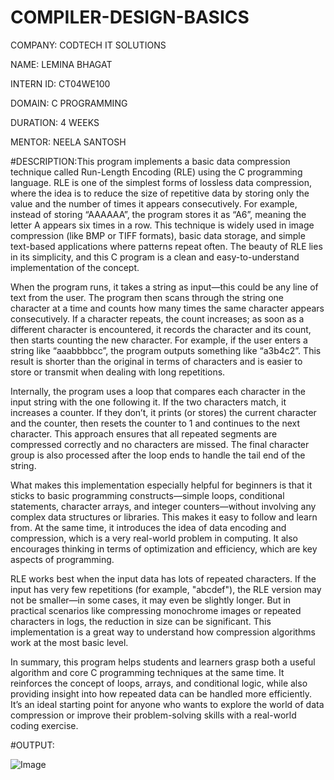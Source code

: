 # COMPILER-DESIGN-BASICS

COMPANY: CODTECH IT SOLUTIONS

NAME: LEMINA BHAGAT

INTERN ID: CT04WE100

DOMAIN: C PROGRAMMING

DURATION: 4 WEEKS

MENTOR: NEELA SANTOSH

#DESCRIPTION:This program implements a basic data compression technique called Run-Length Encoding (RLE) using the C programming language. RLE is one of the simplest forms of lossless data compression, where the idea is to reduce the size of repetitive data by storing only the value and the number of times it appears consecutively. For example, instead of storing “AAAAAA”, the program stores it as “A6”, meaning the letter A appears six times in a row. This technique is widely used in image compression (like BMP or TIFF formats), basic data storage, and simple text-based applications where patterns repeat often. The beauty of RLE lies in its simplicity, and this C program is a clean and easy-to-understand implementation of the concept.

When the program runs, it takes a string as input—this could be any line of text from the user. The program then scans through the string one character at a time and counts how many times the same character appears consecutively. If a character repeats, the count increases; as soon as a different character is encountered, it records the character and its count, then starts counting the new character. For example, if the user enters a string like “aaabbbbcc”, the program outputs something like “a3b4c2”. This result is shorter than the original in terms of characters and is easier to store or transmit when dealing with long repetitions.

Internally, the program uses a loop that compares each character in the input string with the one following it. If the two characters match, it increases a counter. If they don’t, it prints (or stores) the current character and the counter, then resets the counter to 1 and continues to the next character. This approach ensures that all repeated segments are compressed correctly and no characters are missed. The final character group is also processed after the loop ends to handle the tail end of the string.

What makes this implementation especially helpful for beginners is that it sticks to basic programming constructs—simple loops, conditional statements, character arrays, and integer counters—without involving any complex data structures or libraries. This makes it easy to follow and learn from. At the same time, it introduces the idea of data encoding and compression, which is a very real-world problem in computing. It also encourages thinking in terms of optimization and efficiency, which are key aspects of programming.

RLE works best when the input data has lots of repeated characters. If the input has very few repetitions (for example, "abcdef"), the RLE version may not be smaller—in some cases, it may even be slightly longer. But in practical scenarios like compressing monochrome images or repeated characters in logs, the reduction in size can be significant. This implementation is a great way to understand how compression algorithms work at the most basic level.

In summary, this program helps students and learners grasp both a useful algorithm and core C programming techniques at the same time. It reinforces the concept of loops, arrays, and conditional logic, while also providing insight into how repeated data can be handled more efficiently. It’s an ideal starting point for anyone who wants to explore the world of data compression or improve their problem-solving skills with a real-world coding exercise.

#OUTPUT:

![Image](https://github.com/user-attachments/assets/c5f19179-9f2b-4866-aca0-1d58c67e3210)
